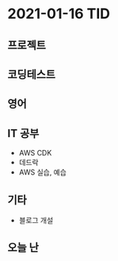 # 2021-01-16 TID

## 프로젝트

## 코딩테스트

## 영어

## IT 공부

- AWS CDK
- 데드락
- AWS 실습, 예습

## 기타

- 블로그 개설

## 오늘 난
